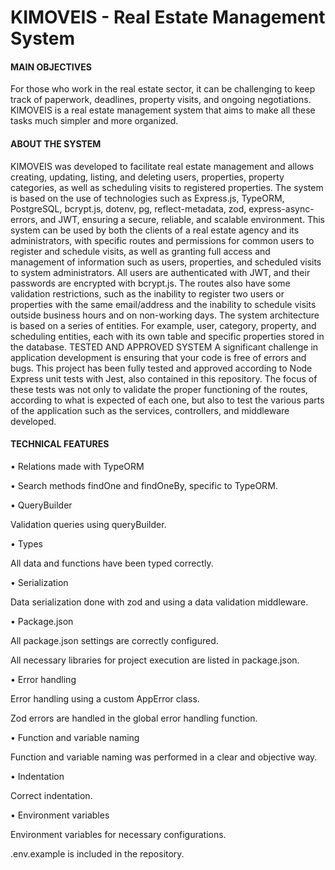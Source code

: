 # KIMOVEIS - Real Estate Management System

<h4>MAIN OBJECTIVES</h4>

For those who work in the real estate sector, it can be challenging to keep track of paperwork, deadlines, property visits, and ongoing negotiations. KIMOVEIS is a real estate management system that aims to make all these tasks much simpler and more organized.

<h4>ABOUT THE SYSTEM</h4>

KIMOVEIS was developed to facilitate real estate management and allows creating, updating, listing, and deleting users, properties, property categories, as well as scheduling visits to registered properties. The system is based on the use of technologies such as Express.js, TypeORM, PostgreSQL, bcrypt.js, dotenv, pg, reflect-metadata, zod, express-async-errors, and JWT, ensuring a secure, reliable, and scalable environment.
This system can be used by both the clients of a real estate agency and its administrators, with specific routes and permissions for common users to register and schedule visits, as well as granting full access and management of information such as users, properties, and scheduled visits to system administrators.
All users are authenticated with JWT, and their passwords are encrypted with bcrypt.js. The routes also have some validation restrictions, such as the inability to register two users or properties with the same email/address and the inability to schedule visits outside business hours and on non-working days.
The system architecture is based on a series of entities. For example, user, category, property, and scheduling entities, each with its own table and specific properties stored in the database.
TESTED AND APPROVED SYSTEM A significant challenge in application development is ensuring that your code is free of errors and bugs. This project has been fully tested and approved according to Node Express unit tests with Jest, also contained in this repository. The focus of these tests was not only to validate the proper functioning of the routes, according to what is expected of each one, but also to test the various parts of the application such as the services, controllers, and middleware developed.

<h4>TECHNICAL FEATURES</h4>

•	Relations made with TypeORM

•	Search methods findOne and findOneBy, specific to TypeORM.

•	QueryBuilder
  
  Validation queries using queryBuilder.
  
•	Types
  
  All data and functions have been typed correctly.
  
•	Serialization
  
  Data serialization done with zod and using a data validation middleware.
  
•	Package.json
  
  All package.json settings are correctly configured.
  
  All necessary libraries for project execution are listed in package.json.
  
•	Error handling
  
  Error handling using a custom AppError class.
  
  Zod errors are handled in the global error handling function.
  
•	Function and variable naming
  
  Function and variable naming was performed in a clear and objective way.
  
•	Indentation
  
  Correct indentation.
  
•	Environment variables
  
  Environment variables for necessary configurations.
  
  .env.example is included in the repository.






<!-- # KIMOVEIS - Sistema de Gerenciamento Imobiliário

PRINCIPAIS OBJETIVOS DO PROJETO

KIMOVEIS - Sistema de Gerenciamento Imobiliário
Para quem trabalha no setor imobiliário, sabe como pode ser difícil acompanhar a papelada, os prazos, as visitas aos imóveis e as negociações em andamento. A KIMOVEIS, é um sistema de gerenciamento imobiliário que visa tornar todas estas tarefas muito mais simples e organizadas.

SOBRE O SISTEMA

O KIMOVEIS foi desenvolvido para facilitar o gerenciamento de imóveis e permite criar, atualizar, listar e excluir usuários, imóveis, categorias de imóveis, bem como agendamentos de visitas aos imóveis cadastrados. O sistema tem por base a utilização de tecnologias tais como: Express.js, TypeORM, PostgreSQL, bcrypt.js, dotenv, pg, reflect-metadata, zod, express-async-errors e jwt, garantindo assim um ambiente seguro, confiável e escalável.

Este sistema pode ser utilizado tanto pelos clientes de uma imobiliária quanto por seus administradores, existindo rotas e permissões específicas para que os usuários comuns possam se cadastrar e agendar visitas, bem como concede acesso e gerenciamento total das informações, tais como, dos usuários, imóveis e agendamentos cadastrados, para os administradores do sistema.

Todos os usuários são autenticados com JWT, e suas senhas criptografadas com bcrypt.js.
As rotas também possuem algumas restrições de validação, como a não possibilidade de cadastro de dois usuários ou imóveis com o mesmo e-mail/endereço e a não possibilidade de agendar visitas fora do horário comercial e em dias não úteis.

A arquitetura do sistema é baseada em uma série de entidades. À exemplo das entidades de usuário, categoria, imóvel e agendamento, cada qual com sua própria tabela e propriedades específicas armazenadas no banco de dados. 

SISTEMA TESTADO E APROVADO
Um grande desafio no desenvolvimento de aplicações é garantir que seus códigos estão livres de erros e bugs. O presente projeto foi inteiramente testado e aprovado de acordo com os testes unitários em Node Express com Jest, também contidos neste repositório. 
O foco destes testes foi, além de validar o bom funcionamento das rotas, de acordo com o que se espera de cada uma delas, testar as diversas partes da aplicação como os services, os controllers, e os middlewares desenvolvidos.

PRINCIPAIS FEATURES

Relacionamentos com TypeORM
A criação das entidades e seus relacionamentos devem estar seguindo o diagrama colocado na descrição da entrega.

Métodos de busca findOne e findOneBy, próprios do typeORM.

QueryBuilder
- Queries de validação utilizando o queryBuilder.


Tipagem
- Todos os dados e funções foram tipados de maneira correta.

Serialização
- Serialização de dados feita com zod e utilizando um middleware de validação de dados.

Package.json
- Todas as configurações do package.json feitas de forma correta.
- Todas as bibliotecas necessárias para execução do projeto constam no package.json.

Tratativa de erros
- Tratativa de erros usando uma classe personalizada AppError.
- Erros do Zod sendo tratados na função global de tratativa de erros.

Nomenclatura de funções e variáveis
- Nomenclatura de funções e variáveis foi realizada de forma clara e objetiva.

Indentação
- Indentação correta.

Variáveis de ambiente
- Variáveis de ambiente para as configurações necessárias.
- .env.example consta no repositório. -->








<!-- # 🏁 Projeto Final: KImóveis - TypeORM com Relacionamentos

Para inciar este projeto, é necessário instalar as dependências, que serão utilizadas nos testes. Portanto utilize o comando abaixo para instalar tais dependências:

```bash
# caso use npm
npm run i

# caso use yarn
yarn
```

## Instalação

Apenas as bibliotecas de teste, ou que os testes dependem, estão no **package.json**. Por isso, instale as dependências do projeto manualmente e não se esqueça de inicia-lo também.

```bash
# caso use npm
npm init -y

# caso use yarn
yarn init -y
```

## Dependências dos testes

Para que os testes funcionem corretamente, existem algumas dependências.

* O `app` tem que ser exportado como **default** em **src/app.ts**. Exemplo:

```ts
export default app
```

* O `AppDataSource` tem que ser exportado em **src/data-source.ts**. Exemplo:

```ts
export { AppDataSource }

// ou

export const AppDataSource = new DataSource(dataSourceConfig());
```

* As Entities **tem que ter os respectivos nomes** e **tem que ter a exportação centralizada** em **entities/index.ts**. Exemplo:

```ts
import { Address } from './<arquivo>';
import { Category } from './<arquivo>';
import { RealEstate } from './<arquivo>';
import { Schedule } from './<arquivo>';
import { User } from './<arquivo>';

export { Address, RealEstate, Category, User, Schedule };
```

## Sobre os testes

Essa aplicação possui testes, que serão utilizados para validar, se todas as regras de negócio foram aplicadas de maneira correta.

Os testes estão localizados em `src/__tests__`.

Na subpasta `integration` estão os testes.

Já na subpasta `mocks` estão os dados que serão utilizados para os testes.

No arquivo `jest.config.ts` estão algumas configurações necessárias para os testes rodarem.

**`De modo algum altere qualquer um desses arquivos.`** Isso poderá comprometer a integridade dos testes.

E também não altere o script de `test` localizado no `package.json`. Isso será utilizado para rodar os testes.

## Rodando os testes

Para rodar os testes é necessário que no seu terminal, você esteja dentro do diretório do projeto.

Estando no terminal e dentro do caminho correto, você poderá utilizar os comandos a seguir:

### Rodar todos os testes

```bash
# caso use npm
npm run test

# caso use yarn
yarn test
```

### Rodar todos os testes e ter um log ainda mais completo

```bash
# caso use npm
npm run test --all

# caso use yarn
yarn test --all
```

### Rodar os testes de uma pasta específica

> detalhe: repare que tests está envolvido por 2 underlines. Isso se chama ***dunder***.

```bash
# caso use npm
npm run test <subpasta>

# caso use yarn
yarn test <subpasta>
```

### Rodar os testes de um arquivo específico

```bash
# caso use npm
npm run test <subpasta>/<arquivo>

# caso use yarn
yarn test <subpasta>/<arquivo>
```

**Caso você queira verificar todas as opções de execução de testes, visite a [Documentação oficial do Jest](https://jestjs.io/docs/cli)**

Após rodar um dos comandos aparecerá um log no seu terminal, contendo as informações da execução do teste.

**Observação:** O teste pode demorar alguns segundos para ser finalizado. Quanto maior for o teste, mais tempo será consumido para a execução.

### Agora que já sabe como iniciar o seu projeto e rodar os testes, é hora de colocar a mão no código

 -->
